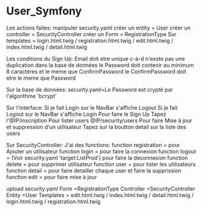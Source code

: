 # User_Symfony
Les actions faites:
manipuler security.yaml
créer un entity = User
créer un controller = SecurityController
créer un Form = RegistrationType
Sur templates = login.html.twig / registration.html.twig / edit.html.twig / index.html.twig / detail.html.twig

Les conditions du Sign Up:
Email doit etre unique c-à-d n'exste pas une duplication dans la base de données
le Password doit contenir au minimum 8 caractères et le meme que ConfirmPassword
le ConfirmPassword doit etre le meme que Password

Sur la base de données:
security.yaml=Le Password est crypté par l'algorithme 'bcrypt'

Sur l'interface:
Si je fait Login sur le NavBar s'affiche Logout
Si je fait Logout sur le NavBar s'affiche Login
Pour faire le Sign Up Tapez l'@IP/inscription
Pour lister users @IP/security/users
Pour faire Mise à jour et suppression d'un utilisateur Tapez sur la boutton detail sur la liste des users

Sur SecurityController:
J'ai des functions:
  function registration = pour Ajouter un utilisateur
  function login = pour faire la connexion
  function logout = (Voir security.yaml 'target:ListProd') pour faire la deconnexion
  function delete = pour supprimer utilisateur
  function user = pour lister les utilisateurs
  function detail = pour faire detailler chaque user et faire la supprission
  function edit = pour faire mise à jour
  

upload security.yaml
       Form =RegistrationType
       Controller =SecurityController
       Entity =User
       Templates = edit.html.twig / index.html.twig / detail.html.twig /  login.html.twig / registration.html.twig


